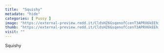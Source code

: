 ```yaml
---
title:  "Squishy"
metadate: "hide"
categories: [ Pussy ]
image: "https://external-preview.redd.it/CldsHZ6GsqenofCcenT3APRX6kEEhiG3sV7JmSNviEE.jpg?auto=webp&s=8d6a929132835c964efe22d4ce6d6095cda3ae7e"
thumb: "https://external-preview.redd.it/CldsHZ6GsqenofCcenT3APRX6kEEhiG3sV7JmSNviEE.jpg?width=960&crop=smart&auto=webp&s=32ddf5f846ccdb1aaa2b963496b1dcd5525e65eb"
visit: ""
---
```

Squishy
